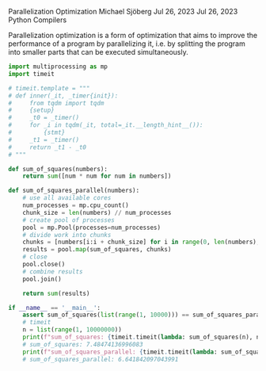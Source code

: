 Parallelization Optimization
Michael Sjöberg
Jul 26, 2023
Jul 26, 2023
Python
Compilers

Parallelization optimization is a form of optimization that aims to improve the performance of a program by parallelizing it, i.e. by splitting the program into smaller parts that can be executed simultaneously.

```python
import multiprocessing as mp
import timeit

# timeit.template = """
# def inner(_it, _timer{init}):
#     from tqdm import tqdm
#     {setup}
#     _t0 = _timer()
#     for _i in tqdm(_it, total=_it.__length_hint__()):
#         {stmt}
#     _t1 = _timer()
#     return _t1 - _t0
# """

def sum_of_squares(numbers):
    return sum([num * num for num in numbers])

def sum_of_squares_parallel(numbers):
    # use all available cores
    num_processes = mp.cpu_count()
    chunk_size = len(numbers) // num_processes
    # create pool of processes
    pool = mp.Pool(processes=num_processes)
    # divide work into chunks
    chunks = [numbers[i:i + chunk_size] for i in range(0, len(numbers), chunk_size)]
    results = pool.map(sum_of_squares, chunks)
    # close
    pool.close()
    # combine results
    pool.join()

    return sum(results)

if __name__ == '__main__':
    assert sum_of_squares(list(range(1, 10000))) == sum_of_squares_parallel(list(range(1, 10000)))
    # timeit
    n = list(range(1, 10000000))
    print(f"sum_of_squares: {timeit.timeit(lambda: sum_of_squares(n), number=10)}")
    # sum_of_squares: 7.48474136996083
    print(f"sum_of_squares_parallel: {timeit.timeit(lambda: sum_of_squares_parallel(n), number=10)}")
    # sum_of_squares_parallel: 6.641842097043991
```
